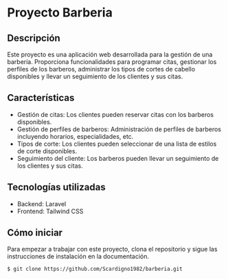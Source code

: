 # Proyecto Barberia

## Descripción

Este proyecto es una aplicación web desarrollada para la gestión de una barbería. Proporciona funcionalidades para programar citas, gestionar los perfiles de los barberos, administrar los tipos de cortes de cabello disponibles y llevar un seguimiento de los clientes y sus citas.

## Características

- Gestión de citas: Los clientes pueden reservar citas con los barberos disponibles.
- Gestión de perfiles de barberos: Administración de perfiles de barberos incluyendo horarios, especialidades, etc.
- Tipos de corte: Los clientes pueden seleccionar de una lista de estilos de corte disponibles.
- Seguimiento del cliente: Los barberos pueden llevar un seguimiento de los clientes y sus citas.

## Tecnologías utilizadas

- Backend: Laravel
- Frontend: Tailwind CSS

## Cómo iniciar

Para empezar a trabajar con este proyecto, clona el repositorio y sigue las instrucciones de instalación en la documentación.

```shell
$ git clone https://github.com/Scardigno1982/barberia.git

